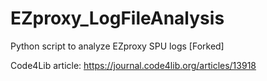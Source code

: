 # EZproxy_LogFileAnalysis
Python script to analyze EZproxy SPU logs [Forked]

Code4Lib article: https://journal.code4lib.org/articles/13918
